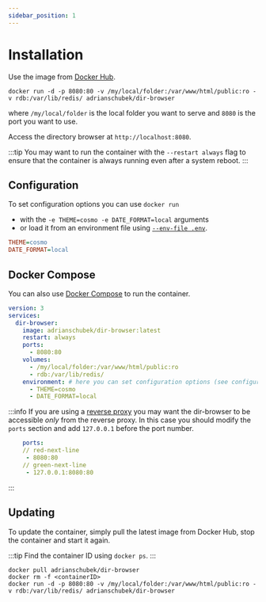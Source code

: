 ```yaml
---
sidebar_position: 1
---
```


# Installation

Use the image from [Docker Hub](https://hub.docker.com/r/adrianschubek/dir-browser/tags).

```
docker run -d -p 8080:80 -v /my/local/folder:/var/www/html/public:ro -v rdb:/var/lib/redis/ adrianschubek/dir-browser
```

where `/my/local/folder` is the local folder you want to serve and `8080` is the port you want to use.

Access the directory browser at `http://localhost:8080`.

:::tip
You may want to run the container with the `--restart always` flag to ensure that the container is always running even after a system reboot.
:::

## Configuration

To set configuration options you can use `docker run`
- with the `-e THEME=cosmo -e DATE_FORMAT=local` arguments
- or load it from an environment file using [`--env-file .env`](https://docs.docker.com/reference/cli/docker/container/run/#env).
```ini title=".env"
THEME=cosmo
DATE_FORMAT=local
```

## Docker Compose

You can also use [Docker Compose](https://docs.docker.com/compose/) to run the container.

```yaml title="docker-compose.yml"
version: 3
services:
  dir-browser:
    image: adrianschubek/dir-browser:latest
    restart: always
    ports:
      - 8080:80
    volumes:
      - /my/local/folder:/var/www/html/public:ro
      - rdb:/var/lib/redis/
    environment: # here you can set configuration options (see configuration section for more details)
      - THEME=cosmo
      - DATE_FORMAT=local
```

:::info
If you are using a [reverse proxy](/getting-started/reverse-proxy.md) you may want the dir-browser to be accessible *only* from the reverse proxy. 
In this case you should modify the `ports` section and add `127.0.0.1` before the port number.
```yaml
    ports: 
    // red-next-line
     - 8080:80
    // green-next-line
     - 127.0.0.1:8080:80
```
:::

## Updating

To update the container, simply pull the latest image from Docker Hub, stop the container and start it again.

:::tip
Find the container ID using `docker ps`.
:::

```
docker pull adrianschubek/dir-browser
docker rm -f <containerID>
docker run -d -p 8080:80 -v /my/local/folder:/var/www/html/public:ro -v rdb:/var/lib/redis/ adrianschubek/dir-browser
```
